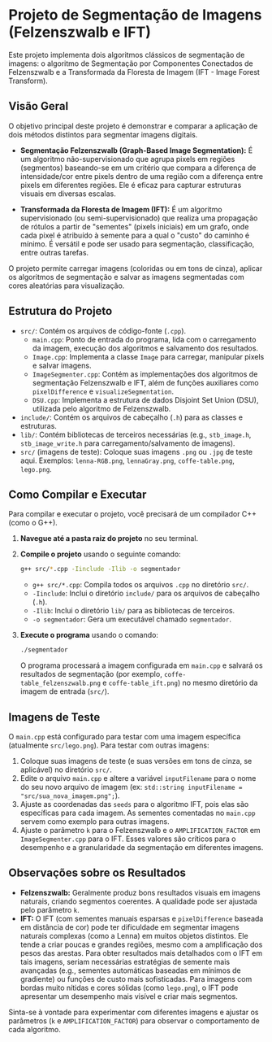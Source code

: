 # Projeto de Segmentação de Imagens (Felzenszwalb e IFT)

Este projeto implementa dois algoritmos clássicos de segmentação de imagens: o algoritmo de Segmentação por Componentes Conectados de Felzenszwalb e a Transformada da Floresta de Imagem (IFT - Image Forest Transform).

## Visão Geral

O objetivo principal deste projeto é demonstrar e comparar a aplicação de dois métodos distintos para segmentar imagens digitais.

* **Segmentação Felzenszwalb (Graph-Based Image Segmentation):** É um algoritmo não-supervisionado que agrupa pixels em regiões (segmentos) baseando-se em um critério que compara a diferença de intensidade/cor entre pixels dentro de uma região com a diferença entre pixels em diferentes regiões. Ele é eficaz para capturar estruturas visuais em diversas escalas.

* **Transformada da Floresta de Imagem (IFT):** É um algoritmo supervisionado (ou semi-supervisionado) que realiza uma propagação de rótulos a partir de "sementes" (pixels iniciais) em um grafo, onde cada pixel é atribuído à semente para a qual o "custo" do caminho é mínimo. É versátil e pode ser usado para segmentação, classificação, entre outras tarefas.

O projeto permite carregar imagens (coloridas ou em tons de cinza), aplicar os algoritmos de segmentação e salvar as imagens segmentadas com cores aleatórias para visualização.

## Estrutura do Projeto

* `src/`: Contém os arquivos de código-fonte (`.cpp`).
    * `main.cpp`: Ponto de entrada do programa, lida com o carregamento da imagem, execução dos algoritmos e salvamento dos resultados.
    * `Image.cpp`: Implementa a classe `Image` para carregar, manipular pixels e salvar imagens.
    * `ImageSegmenter.cpp`: Contém as implementações dos algoritmos de segmentação Felzenszwalb e IFT, além de funções auxiliares como `pixelDifference` e `visualizeSegmentation`.
    * `DSU.cpp`: Implementa a estrutura de dados Disjoint Set Union (DSU), utilizada pelo algoritmo de Felzenszwalb.
* `include/`: Contém os arquivos de cabeçalho (`.h`) para as classes e estruturas.
* `lib/`: Contém bibliotecas de terceiros necessárias (e.g., `stb_image.h`, `stb_image_write.h` para carregamento/salvamento de imagens).
* `src/` (imagens de teste): Coloque suas imagens `.png` ou `.jpg` de teste aqui. Exemplos: `lenna-RGB.png`, `lennaGray.png`, `coffe-table.png`, `lego.png`.

## Como Compilar e Executar

Para compilar e executar o projeto, você precisará de um compilador C++ (como o G++).

1.  **Navegue até a pasta raiz do projeto** no seu terminal.
2.  **Compile o projeto** usando o seguinte comando:

    ```bash
    g++ src/*.cpp -Iinclude -Ilib -o segmentador
    ```

    * `g++ src/*.cpp`: Compila todos os arquivos `.cpp` no diretório `src/`.
    * `-Iinclude`: Inclui o diretório `include/` para os arquivos de cabeçalho (`.h`).
    * `-Ilib`: Inclui o diretório `lib/` para as bibliotecas de terceiros.
    * `-o segmentador`: Gera um executável chamado `segmentador`.

3.  **Execute o programa** usando o comando:

    ```bash
    ./segmentador
    ```

    O programa processará a imagem configurada em `main.cpp` e salvará os resultados de segmentação (por exemplo, `coffe-table_felzenszwalb.png` e `coffe-table_ift.png`) no mesmo diretório da imagem de entrada (`src/`).

## Imagens de Teste

O `main.cpp` está configurado para testar com uma imagem específica (atualmente `src/lego.png`). Para testar com outras imagens:

1.  Coloque suas imagens de teste (e suas versões em tons de cinza, se aplicável) no diretório `src/`.
2.  Edite o arquivo `main.cpp` e altere a variável `inputFilename` para o nome do seu novo arquivo de imagem (ex: `std::string inputFilename = "src/sua_nova_imagem.png";`).
3.  Ajuste as coordenadas das `seeds` para o algoritmo IFT, pois elas são específicas para cada imagem. As sementes comentadas no `main.cpp` servem como exemplo para outras imagens.
4.  Ajuste o parâmetro `k` para o Felzenszwalb e o `AMPLIFICATION_FACTOR` em `ImageSegmenter.cpp` para o IFT. Esses valores são críticos para o desempenho e a granularidade da segmentação em diferentes imagens.

## Observações sobre os Resultados

* **Felzenszwalb:** Geralmente produz bons resultados visuais em imagens naturais, criando segmentos coerentes. A qualidade pode ser ajustada pelo parâmetro `k`.
* **IFT:** O IFT (com sementes manuais esparsas e `pixelDifference` baseada em distância de cor) pode ter dificuldade em segmentar imagens naturais complexas (como a Lenna) em muitos objetos distintos. Ele tende a criar poucas e grandes regiões, mesmo com a amplificação dos pesos das arestas. Para obter resultados mais detalhados com o IFT em tais imagens, seriam necessárias estratégias de semente mais avançadas (e.g., sementes automáticas baseadas em mínimos de gradiente) ou funções de custo mais sofisticadas. Para imagens com bordas muito nítidas e cores sólidas (como `lego.png`), o IFT pode apresentar um desempenho mais visível e criar mais segmentos.

Sinta-se à vontade para experimentar com diferentes imagens e ajustar os parâmetros (`k` e `AMPLIFICATION_FACTOR`) para observar o comportamento de cada algoritmo.
